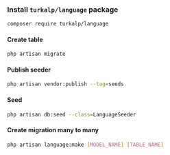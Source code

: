 ### Install <code>turkalp/language</code> package
```bash
composer require turkalp/language
```

#### Create table
```bash
php artisan migrate
```

#### Publish seeder
```bash
php artisan vendor:publish --tag=seeds
```

#### Seed
```bash
php artisan db:seed --class=LanguageSeeder
```

#### Create migration many to many
```bash
php artisan language:make [MODEL_NAME] [TABLE_NAME]
```

